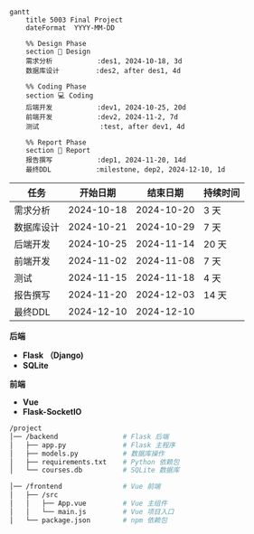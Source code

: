 ```mermaid
gantt
    title 5003 Final Project
    dateFormat  YYYY-MM-DD

    %% Design Phase
    section 🎨 Design
    需求分析           :des1, 2024-10-18, 3d
    数据库设计         :des2, after des1, 4d

    %% Coding Phase
    section 💻 Coding
    后端开发           :dev1, 2024-10-25, 20d
    前端开发           :dev2, 2024-11-2, 7d
    测试               :test, after dev1, 4d

    %% Report Phase
    section 📝 Report
    报告撰写           :dep1, 2024-11-20, 14d
    最终DDL           :milestone, dep2, 2024-12-10, 1d

```

| **任务**        | **开始日期** | **结束日期** | **持续时间** |
|----------------|--------------|--------------|--------------|
| 需求分析       | 2024-10-18   | 2024-10-20   | 3 天         |
| 数据库设计     | 2024-10-21   | 2024-10-29   | 7 天         |
| 后端开发       | 2024-10-25   | 2024-11-14   | 20 天        |
| 前端开发       | 2024-11-02   | 2024-11-08   | 7 天         |
| 测试           | 2024-11-15   | 2024-11-18   | 4 天         |
| 报告撰写       | 2024-11-20   | 2024-12-03   | 14 天        |
| 最终DDL        | 2024-12-10   | 2024-12-10   |  |

**后端**

- **Flask** **（Django)**
- **SQLite**

**前端**

- **Vue**
- **Flask-SocketIO** 

```bash
/project
│── /backend                # Flask 后端
│   ├── app.py              # Flask 主程序
│   ├── models.py           # 数据库操作
│   ├── requirements.txt    # Python 依赖包
│   └── courses.db          # SQLite 数据库

│── /frontend               # Vue 前端
│   ├── /src
│   │   ├── App.vue         # Vue 主组件
│   │   └── main.js         # Vue 项目入口
│   └── package.json        # npm 依赖包

```

